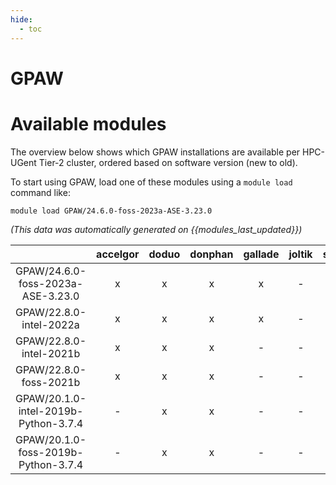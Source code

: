 ```yaml
---
hide:
  - toc
---
```


GPAW
====

# Available modules


The overview below shows which GPAW installations are available per HPC-UGent Tier-2 cluster, ordered based on software version (new to old).

To start using GPAW, load one of these modules using a `module load` command like:

```shell
module load GPAW/24.6.0-foss-2023a-ASE-3.23.0
```

*(This data was automatically generated on {{modules_last_updated}})*  

| |accelgor|doduo|donphan|gallade|joltik|shinx|skitty|
| :---: | :---: | :---: | :---: | :---: | :---: | :---: | :---: |
|GPAW/24.6.0-foss-2023a-ASE-3.23.0|x|x|x|x|-|x|x|
|GPAW/22.8.0-intel-2022a|x|x|x|x|-|-|-|
|GPAW/22.8.0-intel-2021b|x|x|x|-|-|-|-|
|GPAW/22.8.0-foss-2021b|x|x|x|-|-|-|-|
|GPAW/20.1.0-intel-2019b-Python-3.7.4|-|x|x|-|-|-|-|
|GPAW/20.1.0-foss-2019b-Python-3.7.4|-|x|x|-|-|-|-|
